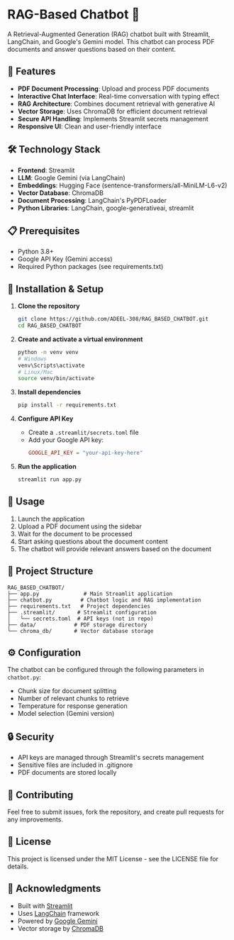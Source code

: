 # RAG-Based Chatbot 🤖

A Retrieval-Augmented Generation (RAG) chatbot built with Streamlit, LangChain, and Google's Gemini model. This chatbot can process PDF documents and answer questions based on their content.

## 🌟 Features

- **PDF Document Processing**: Upload and process PDF documents
- **Interactive Chat Interface**: Real-time conversation with typing effect
- **RAG Architecture**: Combines document retrieval with generative AI
- **Vector Storage**: Uses ChromaDB for efficient document retrieval
- **Secure API Handling**: Implements Streamlit secrets management
- **Responsive UI**: Clean and user-friendly interface

## 🛠️ Technology Stack

- **Frontend**: Streamlit
- **LLM**: Google Gemini (via LangChain)
- **Embeddings**: Hugging Face (sentence-transformers/all-MiniLM-L6-v2)
- **Vector Database**: ChromaDB
- **Document Processing**: LangChain's PyPDFLoader
- **Python Libraries**: LangChain, google-generativeai, streamlit

## 📋 Prerequisites

- Python 3.8+
- Google API Key (Gemini access)
- Required Python packages (see requirements.txt)

## 🚀 Installation & Setup

1. **Clone the repository**
   ```bash
   git clone https://github.com/ADEEL-308/RAG_BASED_CHATBOT.git
   cd RAG_BASED_CHATBOT
   ```

2. **Create and activate a virtual environment**
   ```bash
   python -m venv venv
   # Windows
   venv\Scripts\activate
   # Linux/Mac
   source venv/bin/activate
   ```

3. **Install dependencies**
   ```bash
   pip install -r requirements.txt
   ```

4. **Configure API Key**
   - Create a `.streamlit/secrets.toml` file
   - Add your Google API key:
     ```toml
     GOOGLE_API_KEY = "your-api-key-here"
     ```

5. **Run the application**
   ```bash
   streamlit run app.py
   ```

## 📝 Usage

1. Launch the application
2. Upload a PDF document using the sidebar
3. Wait for the document to be processed
4. Start asking questions about the document content
5. The chatbot will provide relevant answers based on the document

## 🎯 Project Structure

```
RAG_BASED_CHATBOT/
├── app.py              # Main Streamlit application
├── chatbot.py         # Chatbot logic and RAG implementation
├── requirements.txt   # Project dependencies
├── .streamlit/       # Streamlit configuration
│   └── secrets.toml  # API keys (not in repo)
├── data/            # PDF storage directory
└── chroma_db/       # Vector database storage
```

## ⚙️ Configuration

The chatbot can be configured through the following parameters in `chatbot.py`:
- Chunk size for document splitting
- Number of relevant chunks to retrieve
- Temperature for response generation
- Model selection (Gemini version)

## 🔒 Security

- API keys are managed through Streamlit's secrets management
- Sensitive files are included in .gitignore
- PDF documents are stored locally

## 🤝 Contributing

Feel free to submit issues, fork the repository, and create pull requests for any improvements.

## 📄 License

This project is licensed under the MIT License - see the LICENSE file for details.

## 👏 Acknowledgments

- Built with [Streamlit](https://streamlit.io/)
- Uses [LangChain](https://python.langchain.com/) framework
- Powered by [Google Gemini](https://deepmind.google/technologies/gemini/)
- Vector storage by [ChromaDB](https://www.trychroma.com/)